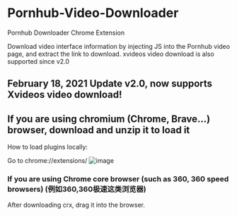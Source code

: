 # Pornhub-Video-Downloader
Pornhub Downloader Chrome Extension

Download video interface information by injecting JS into the Pornhub video page, and extract the link to download. xvideos video download is also supported since v2.0

## February 18, 2021 Update v2.0, now supports Xvideos video download!

## If you are using chromium (Chrome, Brave...) browser, download and unzip it to load it

How to load plugins locally:

Go to  chrome://extensions/
![image](./img/usage.png)

### If you are using Chrome core browser (such as 360, 360 speed browsers) (例如360,360极速这类浏览器)
After downloading crx, drag it into the browser.

